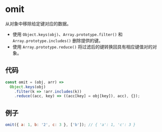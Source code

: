# omit

从对象中移除给定键对应的数据。

- 使用 `Object.keys(obj)`、`Array.prototype.filter()` 和 `Array.prototype.includes()` 删除提供的键。
- 使用 `Array.prototype.reduce()` 将过滤后的键转换回具有相应键值对的对象。

## 代码

```js
const omit = (obj, arr) =>
  Object.keys(obj)
    .filter(k => !arr.includes(k))
    .reduce((acc, key) => ((acc[key] = obj[key]), acc), {});
```

## 例子

```js
omit({ a: 1, b: '2', c: 3 }, ['b']); // { 'a': 1, 'c': 3 }
```
